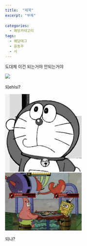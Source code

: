 ```yaml
---
title:  "제목"
excerpt: "부제"

categories:
  - 해당카테고리
tags:
  - 해당태그
  - 윤동주
  - 시
---
```

도대체 이건 되는거야 안되는거야



![](/_post/3.jpg)


되ehlsi?

<img src="/_posts/3.jpg" width="50%" height="50%">


<img src="/_posts/100.png" width="50%" height="50%">

되냐?
